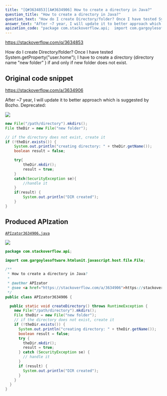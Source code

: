 ```yaml
---
title: "[Q#3634853][A#3634906] How to create a directory in Java?"
question_title: "How to create a directory in Java?"
question_text: "How do I create Directory/folder? Once I have tested System.getProperty(\"user.home\"); I have to create a directory (directory name \"new folder\" ) if and only if new folder does not exist."
answer_text: "After ~7 year, I will update it to better approach which is suggested by Bozho. Deprecated:"
apization_code: "package com.stackoverflow.api;  import com.gargoylesoftware.htmlunit.javascript.host.file.File;  /**  * How to create a directory in Java?  *  * @author APIzator  * @see <a href=\"https://stackoverflow.com/a/3634906\">https://stackoverflow.com/a/3634906</a>  */ public class APIzator3634906 {    public static void createDirectory() throws RuntimeException {     new File(\"/path/directory\").mkdirs();     File theDir = new File(\"new folder\");     // if the directory does not exist, create it     if (!theDir.exists()) {       System.out.println(\"creating directory: \" + theDir.getName());       boolean result = false;       try {         theDir.mkdir();         result = true;       } catch (SecurityException se) {         // handle it       }       if (result) {         System.out.println(\"DIR created\");       }     }   } }"
---
```


https://stackoverflow.com/q/3634853

How do I create Directory/folder?
Once I have tested System.getProperty(&quot;user.home&quot;);
I have to create a directory (directory name &quot;new folder&quot; ) if and only if new folder does not exist.



## Original code snippet

https://stackoverflow.com/a/3634906

After ~7 year, I will update it to better approach which is suggested by Bozho.
Deprecated:

<div class="code-logo"><img src="/stackoverflow.png" /></div>

```java
new File("/path/directory").mkdirs();
File theDir = new File("new folder");

// if the directory does not exist, create it
if (!theDir.exists()) {
    System.out.println("creating directory: " + theDir.getName());
    boolean result = false;

    try{
        theDir.mkdir();
        result = true;
    } 
    catch(SecurityException se){
        //handle it
    }        
    if(result) {    
        System.out.println("DIR created");  
    }
}
```

## Produced APIzation

[`APIzator3634906.java`](https://github.com/pasqualesalza/apization-temp-data/raw/master/search/APIzator3634906.java)

<div class="code-logo"><img src="/apizator.png" /></div>

```java
package com.stackoverflow.api;

import com.gargoylesoftware.htmlunit.javascript.host.file.File;

/**
 * How to create a directory in Java?
 *
 * @author APIzator
 * @see <a href="https://stackoverflow.com/a/3634906">https://stackoverflow.com/a/3634906</a>
 */
public class APIzator3634906 {

  public static void createDirectory() throws RuntimeException {
    new File("/path/directory").mkdirs();
    File theDir = new File("new folder");
    // if the directory does not exist, create it
    if (!theDir.exists()) {
      System.out.println("creating directory: " + theDir.getName());
      boolean result = false;
      try {
        theDir.mkdir();
        result = true;
      } catch (SecurityException se) {
        // handle it
      }
      if (result) {
        System.out.println("DIR created");
      }
    }
  }
}

```